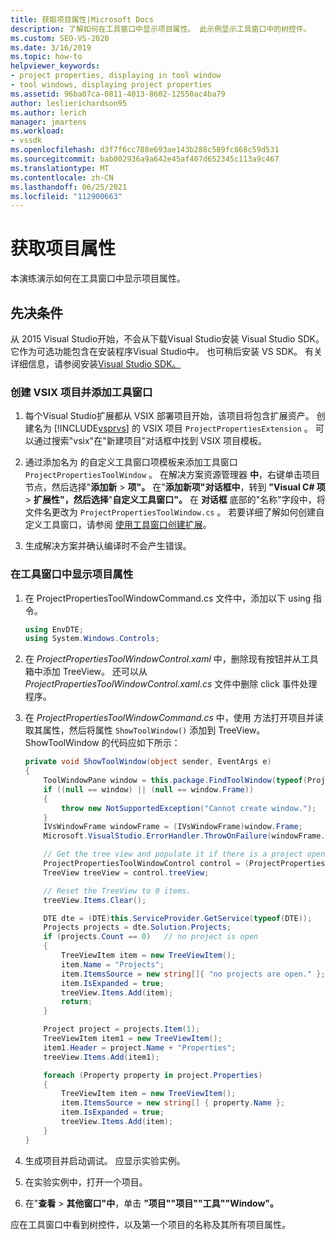 ```yaml
---
title: 获取项目属性|Microsoft Docs
description: 了解如何在工具窗口中显示项目属性。 此示例显示工具窗口中的树控件。
ms.custom: SEO-VS-2020
ms.date: 3/16/2019
ms.topic: how-to
helpviewer_keywords:
- project properties, displaying in tool window
- tool windows, displaying project properties
ms.assetid: 96ba07ca-0811-4013-8602-12550ac4ba79
author: leslierichardson95
ms.author: lerich
manager: jmartens
ms.workload:
- vssdk
ms.openlocfilehash: d3f7f6cc788e693ae143b288c589fc868c59d531
ms.sourcegitcommit: bab002936a9a642e45af407d652345c113a9c467
ms.translationtype: MT
ms.contentlocale: zh-CN
ms.lasthandoff: 06/25/2021
ms.locfileid: "112900663"
---
```

# <a name="get-project-properties"></a>获取项目属性

本演练演示如何在工具窗口中显示项目属性。

## <a name="prerequisites"></a>先决条件

从 2015 Visual Studio开始，不会从下载Visual Studio安装 Visual Studio SDK。 它作为可选功能包含在安装程序Visual Studio中。 也可稍后安装 VS SDK。 有关详细信息，请参阅安装[Visual Studio SDK。](../extensibility/installing-the-visual-studio-sdk.md)

### <a name="to-create-a-vsix-project-and-add-a-tool-window"></a>创建 VSIX 项目并添加工具窗口

1. 每个Visual Studio扩展都从 VSIX 部署项目开始，该项目将包含扩展资产。 创建名为 [!INCLUDE[vsprvs](../code-quality/includes/vsprvs_md.md)] 的 VSIX 项目 `ProjectPropertiesExtension` 。 可以通过搜索"vsix"在"新建项目"对话框中找到 VSIX 项目模板。

2. 通过添加名为 的自定义工具窗口项模板来添加工具窗口 `ProjectPropertiesToolWindow` 。 在解决方案资源管理器 **中**，右键单击项目节点，然后选择"**添加新**  >  **项"。** 在"**添加新项"对话框中**，转到 **"Visual C# 项**  >  **扩展性"，然后选择**"**自定义工具窗口"。** 在 **对话框** 底部的"名称"字段中，将文件名更改为 `ProjectPropertiesToolWindow.cs` 。 若要详细了解如何创建自定义工具窗口，请参阅 [使用工具窗口创建扩展](../extensibility/creating-an-extension-with-a-tool-window.md)。

3. 生成解决方案并确认编译时不会产生错误。

### <a name="to-display-project-properties-in-a-tool-window"></a>在工具窗口中显示项目属性

1. 在 ProjectPropertiesToolWindowCommand.cs 文件中，添加以下 using 指令。

    ```csharp
    using EnvDTE;
    using System.Windows.Controls;

    ```

2. 在 *ProjectPropertiesToolWindowControl.xaml* 中，删除现有按钮并从工具箱中添加 TreeView。 还可以从 *ProjectPropertiesToolWindowControl.xaml.cs* 文件中删除 click 事件处理程序。

3. 在 *ProjectPropertiesToolWindowCommand.cs* 中，使用 方法打开项目并读取其属性，然后将属性 `ShowToolWindow()` 添加到 TreeView。 ShowToolWindow 的代码应如下所示：

    ```csharp
    private void ShowToolWindow(object sender, EventArgs e)
    {
        ToolWindowPane window = this.package.FindToolWindow(typeof(ProjectPropertiesToolWindow), 0, true);
        if ((null == window) || (null == window.Frame))
        {
            throw new NotSupportedException("Cannot create window.");
        }
        IVsWindowFrame windowFrame = (IVsWindowFrame)window.Frame;
        Microsoft.VisualStudio.ErrorHandler.ThrowOnFailure(windowFrame.Show());

        // Get the tree view and populate it if there is a project open.
        ProjectPropertiesToolWindowControl control = (ProjectPropertiesToolWindowControl)window.Content;
        TreeView treeView = control.treeView;

        // Reset the TreeView to 0 items.
        treeView.Items.Clear();

        DTE dte = (DTE)this.ServiceProvider.GetService(typeof(DTE));
        Projects projects = dte.Solution.Projects;
        if (projects.Count == 0)   // no project is open
        {
            TreeViewItem item = new TreeViewItem();
            item.Name = "Projects";
            item.ItemsSource = new string[]{ "no projects are open." };
            item.IsExpanded = true;
            treeView.Items.Add(item);
            return;
        }

        Project project = projects.Item(1);
        TreeViewItem item1 = new TreeViewItem();
        item1.Header = project.Name + "Properties";
        treeView.Items.Add(item1);

        foreach (Property property in project.Properties)
        {
            TreeViewItem item = new TreeViewItem();
            item.ItemsSource = new string[] { property.Name };
            item.IsExpanded = true;
            treeView.Items.Add(item);
        }
    }
    ```

4. 生成项目并启动调试。 应显示实验实例。

5. 在实验实例中，打开一个项目。

6. 在"**查看**  >  **其他窗口"中**，单击 **"项目""项目""工具""Window"。**

  应在工具窗口中看到树控件，以及第一个项目的名称及其所有项目属性。
